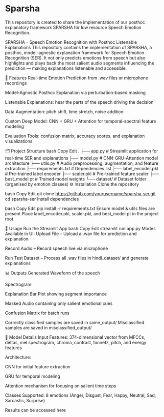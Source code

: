 # Sparsha
This repository is created to share the implementation of our posthoc explanatory framework SPARSHA for low resource Speech Emotion Recognition.


SPARSHA – Speech Emotion Recognition with Posthoc Listenable Explanations
This repository contains the implementation of SPARSHA, a posthoc, model-agnostic explanation framework for Speech Emotion Recognition (SER).
It not only predicts emotions from speech but also highlights and plays back the most salient audio segments influencing the prediction — making explanations listenable and accessible.

📌 Features
Real-time Emotion Prediction from .wav files or microphone recordings

Model-Agnostic Posthoc Explanation via perturbation-based masking

Listenable Explanations: hear the parts of the speech driving the decision

Data Augmentation: pitch shift, time stretch, noise addition

Custom Deep Model: CNN + GRU + Attention for temporal-spectral feature modeling

Evaluation Tools: confusion matrix, accuracy scores, and explanation visualizations

🗂 Project Structure
bash
Copy
Edit
.
├── app.py               # Streamlit application for real-time SER and explanations
├── model.py             # CNN-GRU-Attention model architecture
├── utils.py             # Audio preprocessing, augmentation, and feature extraction
├── requirements.txt     # Dependencies list
├── label_encoder.pkl    # Pre-trained label encoder
├── scaler.pkl           # Pre-trained feature scaler
├── best_model.pt        # Trained model weights
└── dataset/       # Dataset folder (organised by emotion classes)
⚙️ Installation
Clone the repository

bash
Copy
Edit
git clone https://github.com/yourusername/sparsha-ser.git
cd sparsha-ser
Install dependencies

bash
Copy
Edit
pip install -r requirements.txt
Ensure model & utils files are present
Place label_encoder.pkl, scaler.pkl, and best_model.pt in the project root.

🚀 Usage
Run the Streamlit App
bash
Copy
Edit
streamlit run app.py
Modes Available in UI:
Upload File – Upload a .wav file for prediction and explanation

Record Audio – Record speech live via microphone

Run Test Dataset – Process all .wav files in hindi_dataset/ and generate explanations

📊 Outputs Generated
Waveform of the speech

Spectrogram

Explanation Bar Plot showing segment importance

Masked Audio containing only salient emotional cues

Confusion Matrix for batch runs

Correctly classified samples are saved in same_output/
Misclassified samples are saved in misclassified_output/

🧠 Model Details
Input Features: 374-dimensional vector from MFCCs, deltas, mel spectrogram, chroma, contrast, tonnetz, pitch, and energy features

Architecture:

CNN for initial feature extraction

GRU for temporal modeling

Attention mechanism for focusing on salient time steps

Classes Supported: 8 emotions (Anger, Disgust, Fear, Happy, Neutral, Sad, Sarcastic, Surprise)


Results can be accessed here

